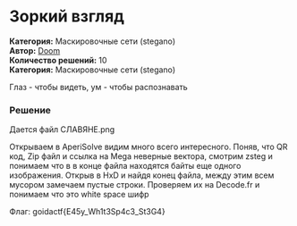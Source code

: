 # Зоркий взгляд
**Категория:** Маскировочные сети (stegano)\
**Автор:** [Doom](https://t.me/dontunique)\
**Количество решений:** 10\
**Категория:** Маскировочные сети (stegano)

Глаз - чтобы видеть, ум - чтобы распознавать

### Решение
Дается файл СЛАВЯНЕ.png

Открываем в AperiSolve видим много всего интересного.
Поняв, что QR код, Zip файл и ссылка на Mega неверные вектора, смотрим zsteg и понимаем что в в конце файла находятся байты еще одного изображения.
Открыв в HxD и найдя конец файла, между этим всем мусором замечаем пустые строки.
Проверяем их на Decode.fr и понимаем что это white space шифр

Флаг: goidactf{E45y_Wh1t3Sp4c3_St3G4}
